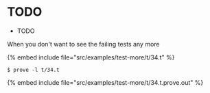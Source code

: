 # TODO


* TODO

When you don't want to see the failing tests any more

{% embed include file="src/examples/test-more/t/34.t" %}

```
$ prove -l t/34.t
```

{% embed include file="src/examples/test-more/t/34.t.prove.out" %}


